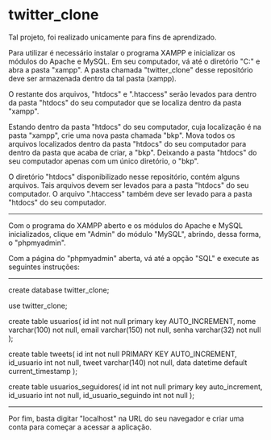 # twitter_clone
Tal projeto, foi realizado unicamente para fins de aprendizado.

Para utilizar é necessário instalar o programa XAMPP e inicializar os módulos do Apache e MySQL. Em seu computador, vá até o diretório "C:" e abra a pasta "xampp". A pasta chamada "twitter_clone" desse repositório deve ser armazenada dentro da tal pasta (xampp).

O restante dos arquivos, "htdocs" e ".htaccess" serão levados para dentro da pasta "htdocs" do seu computador que se localiza dentro da pasta "xampp".

Estando dentro da pasta "htdocs" do seu computador, cuja localização é na pasta "xampp", crie uma nova pasta chamada "bkp". Mova todos os arquivos localizados dentro da pasta "htdocs" do seu computador para dentro da pasta que acaba de criar, a "bkp". Deixando a pasta "htdocs" do seu computador apenas com um único diretório, o "bkp".

O diretório "htdocs" disponibilizado nesse repositório, contém alguns arquivos. Tais arquivos devem ser levados para a pasta "htdocs" do seu computador. O arquivo ".htaccess" também deve ser levado para a pasta "htdocs" do seu computador.

<hr>

Com o programa do XAMPP aberto e os módulos do Apache e MySQL inicializados, clique em "Admin" do módulo "MySQL", abrindo, dessa forma, o "phpmyadmin".

Com a página do "phpmyadmin" aberta, vá até a opção "SQL" e execute as seguintes instruções:
<hr>
create database twitter_clone;

use twitter_clone;

create table usuarios(
	id int not null primary key AUTO_INCREMENT,
	nome varchar(100) not null,
	email varchar(150) not null,
	senha varchar(32) not null
);

create table tweets(
	id int not null PRIMARY KEY AUTO_INCREMENT,
	id_usuario int not null,
	tweet varchar(140) not null,
	data datetime default current_timestamp
);

create table usuarios_seguidores(
	id int not null primary key auto_increment,
	id_usuario int not null,
	id_usuario_seguindo int not null
);
<hr>

Por fim, basta digitar "localhost" na URL do seu navegador e criar uma conta para começar a acessar a aplicação.
